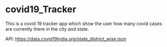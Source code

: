 # covid19_Tracker

This is a covid 19 tracker app which show the user how many covid cases are currently there in the city and state.

API: https://data.covid19india.org/state_district_wise.json

